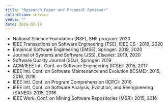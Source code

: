 ```yaml
---
title: "Research Paper and Proposal Reviewer"
collection: service
venue: ""
date: 2016-02-19
---
```


* National Science Foundation (NSF), SHF program: 2020
* IEEE Transactions on Software Engineering (TSE), IEEE CS : 2019, 2020
* Empirical Software Engineering (EMSE), Springer: 2019, 2020
* Journal of Systems and Software (JSS), Elsevier: 2019, 2020
* Software Quality Journal (SQJ), Springer: 2019
* ACM/IEEE Intl. Conf. on Software Engineering (ICSE): 2015, 2017
* IEEE Intl. Conf. on Software Maintenance and Evolution (ICSME): 2015, 2016, 2019
* IEEE Intl. Conf. on Program Comprehension (ICPC): 2016
* IEEE Intl. Conf. on Software Analysis, Evolution, and Reengineering (SANER): 2015, 2016
* IEEE Work. Conf. on Mining Software Repositories (MSR): 2015, 2016
